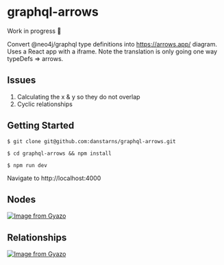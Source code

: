 # graphql-arrows

Work in progress 🚧

Convert @neo4j/graphql type definitions into https://arrows.app/ diagram. Uses a React app with a iframe. Note the translation is only going one way typeDefs => arrows.

## Issues

1. Calculating the x & y so they do not overlap
2. Cyclic relationships

## Getting Started

```
$ git clone git@github.com:danstarns/graphql-arrows.git
```

```
$ cd graphql-arrows && npm install
```

```
$ npm run dev
```

Navigate to http://localhost:4000

## Nodes

[![Image from Gyazo](https://i.gyazo.com/1fdf18604fdc01935fc03bc5763f7d41.gif)](https://gyazo.com/1fdf18604fdc01935fc03bc5763f7d41)

## Relationships

[![Image from Gyazo](https://i.gyazo.com/50ab1e4aee2cfe6c02b842f59109e759.gif)](https://gyazo.com/50ab1e4aee2cfe6c02b842f59109e759)
